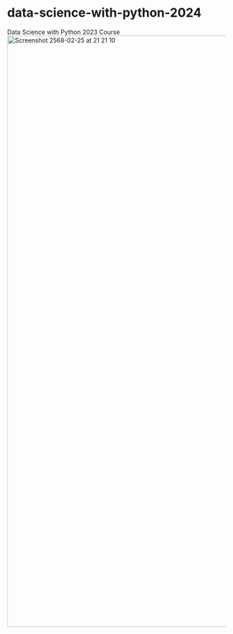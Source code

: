 # data-science-with-python-2024
Data Science with Python 2023 Course
<img width="1362" alt="Screenshot 2568-02-25 at 21 21 10" src="https://github.com/user-attachments/assets/48f08243-2ab4-418f-aa20-d368b2c43397" />
